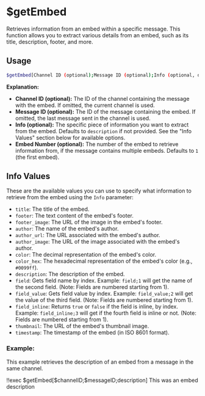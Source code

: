 # $getEmbed

Retrieves information from an embed within a specific message. This function allows you to extract various details from an embed, such as its title, description, footer, and more.

## Usage

```bash
$getEmbed[Channel ID (optional);Message ID (optional);Info (optional, default is description);Embed Number (optional, default is 1)]
```

**Explanation:**

*   **Channel ID (optional):** The ID of the channel containing the message with the embed. If omitted, the current channel is used.
*   **Message ID (optional):** The ID of the message containing the embed. If omitted, the last message sent in the channel is used.
*   **Info (optional):** The specific piece of information you want to extract from the embed. Defaults to `description` if not provided.  See the "Info Values" section below for available options.
*   **Embed Number (optional):**  The number of the embed to retrieve information from, if the message contains multiple embeds. Defaults to `1` (the first embed).

## Info Values

These are the available values you can use to specify what information to retrieve from the embed using the `Info` parameter:

*   `title`: The title of the embed.
*   `footer`: The text content of the embed's footer.
*   `footer_image`: The URL of the image in the embed's footer.
*   `author`: The name of the embed's author.
*   `author_url`: The URL associated with the embed's author.
*   `author_image`: The URL of the image associated with the embed's author.
*   `color`: The decimal representation of the embed's color.
*   `color_hex`: The hexadecimal representation of the embed's color (e.g., `#0099ff`).
*   `description`: The description of the embed.
*   `field`:  Gets field name by index. Example: `field;1` will get the name of the second field. (Note: Fields are numbered starting from 1).
*   `field_value`: Gets field value by index. Example: `field_value;2` will get the value of the third field. (Note: Fields are numbered starting from 1).
*   `field_inline`: Returns `true` or `false` if the field is inline, by index. Example: `field_inline;3` will get if the fourth field is inline or not. (Note: Fields are numbered starting from 1).
*   `thumbnail`: The URL of the embed's thumbnail image.
*   `timestamp`: The timestamp of the embed (in ISO 8601 format).

### Example:

This example retrieves the description of an embed from a message in the same channel.

<discord-messages>
    <discord-message :bot="false" role-color="#ffcc9a" author="Member">
        !!exec $getEmbed[$channelID;$messageID;description]
    </discord-message>
    <discord-message :bot="true" role-color="#0099ff" author="Custom Command" avatar="https://media.discordapp.net/avatars/725721249652670555/781224f90c3b841ba5b40678e032f74a.webp">
        This was an embed description
    </discord-message>
</discord-messages>